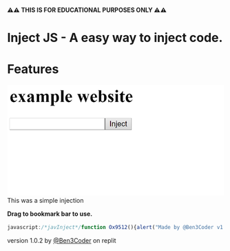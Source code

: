 **⚠⚠ THIS IS FOR EDUCATIONAL PURPOSES ONLY ⚠⚠**
# Inject JS - A easy way to inject code.

# Features
![Injected using example website](images/example.png)
This was a simple injection


**Drag to bookmark bar to use.**
```javascript
javascript:/*javInject*/function Ox9512(){alert("Made by @Ben3Coder v1.0.2")};function Ox5821(args){Function(args)();};function Ox9612(args){Ox5821(args)};;function Ox9542(){document.body.innerHTML=document.body.innerHTML+"<input id='2uMan4Lm' type='text'><button type='submit' onclick='Ox9612(document.getElementById("+'"2uMan4Lm"'+").value)'>Inject</button><button onclick='alert("+'"Inject-JS by @Ben3Coder https://github.com/benjitran2009/inject-js/blob/main/README.md"'+")'><b>About</b></button></input>"};Ox9512();Ox9542()
```
version 1.0.2 by [@Ben3Coder](https://replit.com/@Ben3Coder) on replit
